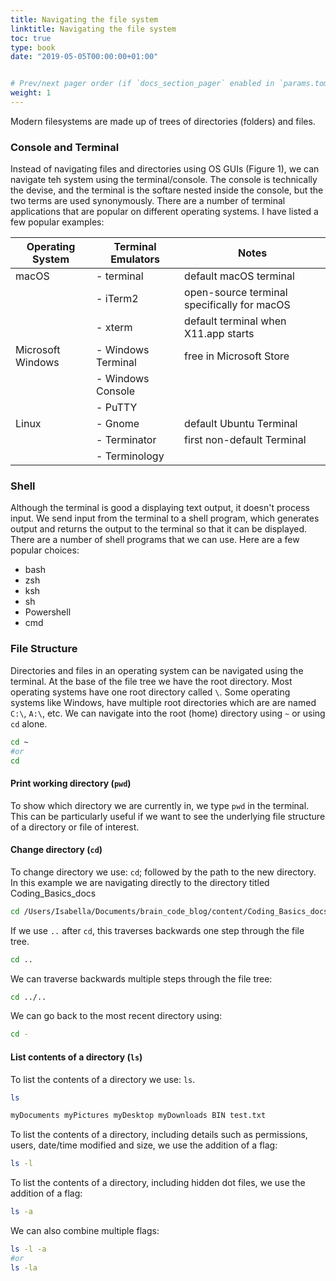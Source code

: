 ```yaml
---
title: Navigating the file system
linktitle: Navigating the file system
toc: true
type: book
date: "2019-05-05T00:00:00+01:00"


# Prev/next pager order (if `docs_section_pager` enabled in `params.toml`)
weight: 1
---
```

Modern filesystems are made up of trees of directories (folders) and files. 

### Console and Terminal
Instead of navigating files and directories using OS GUIs (Figure 1), we can navigate teh system using the terminal/console. The console is technically the devise, and the terminal is the softare nested inside the console, but the two terms are used synonymously.
There are a number of terminal applications that are popular on different operating systems. I have listed a few popular examples:

| Operating System  | Terminal Emulators      | Notes          								|
| ------------------| ------------------------| --------------------------------------------|
| macOS             | - terminal              | default macOS terminal                      |
| 	                | - iTerm2                | open-source terminal specifically for macOS	|
|                   | - xterm                 | default terminal when X11.app starts        |
| Microsoft Windows | - Windows Terminal      |	free in Microsoft Store						|
|    			    | - Windows Console       |												|
|    			    | - PuTTY                 |												|
| Linux 		    | - Gnome                 | default Ubuntu Terminal                     |
|        		    | - Terminator            | first non-default Terminal                  |
|    			    | - Terminology           |												|

### Shell
Although the terminal is good a displaying text output, it doesn't process input. We send input from the terminal to a shell program, which generates output and returns the output to the terminal so that it can be displayed. There are a number of shell programs that we can use. Here are a few popular choices: 
- bash
- zsh
- ksh
- sh
- Powershell
- cmd

### File Structure
Directories and files in an operating system can be navigated using the terminal. At the base of the file tree we have the root directory. Most operating systems have one root directory called ```\```. Some operating systems like Windows, have multiple root directories which are are named ```C:\```, ```A:\```, etc.
We can navigate into the root (home) directory using ```~``` or using ```cd``` alone.
```bash
cd ~
#or
cd
```
#### Print working directory (```pwd```)
To show which directory we are currently in, we type ```pwd``` in the terminal. This can be particularly useful if we want to see the underlying file structure of a directory or file of interest.
#### Change directory (```cd```)
To change directory we use: ```cd```; followed by the path to the new directory. In this example we are navigating directly to the directory titled Coding_Basics_docs
```bash
cd /Users/Isabella/Documents/brain_code_blog/content/Coding_Basics_docs
```
If we use ```..``` after ```cd```, this traverses backwards one step through the file tree.
```bash
cd ..
```
We can traverse backwards multiple steps through the file tree: 
```bash
cd ../..
```
We can go back to the most recent directory using:
```bash
cd -
```
#### List contents of a directory (```ls```)
To list the contents of a directory we use: ```ls```.
```bash
ls
```
```bash
myDocuments myPictures myDesktop myDownloads BIN test.txt 
```
To list the contents of a directory, including details such as permissions, users, date/time modified and size, we use the addition of a flag: 
```bash
ls -l
```
To list the contents of a directory, including hidden dot files, we use the addition of a flag:
```bash
ls -a
```
We can also combine multiple flags:
```bash
ls -l -a
#or
ls -la
```